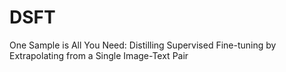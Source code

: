 # DSFT
One Sample is All You Need: Distilling Supervised Fine-tuning by Extrapolating from a Single Image-Text Pair
